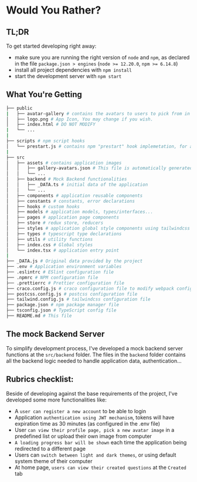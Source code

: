 # Would You Rather?

## TL;DR
To get started developing right away:
* make sure you are running the right version of `node` and `npm`, as declared in the file `package.json > engines` (`node >= 12.20.0`, `npm >= 6.14.8`)
* install all project dependencies with `npm install`
* start the development server with `npm start`

## What You're Getting
```bash
├── public
|   ├── avatar-gallery # contains the avatars to users to pick from in profile page
│   ├── logo.png # App Icon, You may change if you wish.
│   ├── index.html # DO NOT MODIFY
|   └── ...
|
├── scripts # npm script hooks
│   └── prestart.js # contains npm "prestart" hook implemetation, for auto generating a JSON file for declaring avatars in "public/avatar-gallery" folder
|
├── src
│   ├── assets # contains application images
│   │   ├── gallery-avatars.json # This file is automatically generated from the "public/avatar-gallery" folder when run "npm start"
│   │   └── ...
│   ├── backend # Mock Backend functionalities
│   │   ├── _DATA.ts # initial data of the application
│   │   └── ...
│   ├── components # application reusable components
│   ├── constants # constants, error declarations
│   ├── hooks # custom hooks
│   ├── models # application models, types/interfaces...
│   ├── pages # application page components
│   ├── store # redux store, reducers
│   ├── styles # application global style components using tailwindcss
│   ├── types # typescript type declarations
│   ├── utils # utility functions
│   ├── index.css # Global styles
│   └── index.tsx # application entry point
|
├── _DATA.js # Original data provided by the project
├── .env # Application environment variables
├── .eslintrc # ESlint configuration file
├── .npmrc # NPM configuration file
├── .prettierrc # Prettier configuration file
├── craco.config.js # craco configuration file to modify webpack configurations
├── postcss.config.js # postcss configuration file
├── tailwind.config.js # tailwindcss configuration file
├── package.json # npm package manager file
├── tsconfig.json # TypeScript config file
├── README.md # This file
```

## The mock Backend Server

To simplify development process, I've developed a mock backend server functions at the `src/backend` folder.
The files in the `backend` folder contains all the backend logic needed to handle application data, authentication...

## Rubrics checklist:
Beside of developing against the base requirements of the project, I've developed some more functionalities like:
* A `user can register a new account` to be able to login
* Application `authentication using JWT mechanism`, tokens will have expiration time as 30 minutes (as configured in the .env file)
* User `can view their profile page, pick a new avatar image` in a predefined list or upload their own image from computer
* `A loading progress bar will be shown` each time the application being redirected to a different page
* Users can `switch between light and dark themes`, or using default system theme of their computer
* At home page, `users can view their created questions` at the `Created` tab

